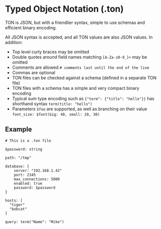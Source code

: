 #  Typed Object Notation (.ton)

TON is JSON, but with a friendlier syntax, simple to use schemas and efficient binary encoding.

All JSON syntax is accepted, and all TON values are also JSON values. In addition:

 * Top level curly braces may be omitted
 * Double quotes around field names matching `[A-Za-z0-9_]+` may be omitted
 * Comments are allowed `# comments last until the end of the line` 
 * Commas are optional
 * TON files can be checked against a schema (defined in a separate TON file)
 * TON files with a schema has a simple and very compact binary encoding
 * Typical sum type encoding such as `{"term": {"title": "hello"}}` has shorthand syntax `term(title: "hello")`
 * Parameters `$foo` are supported, as well as branching on their value `font_size: $font(big: 40, small: 20, 30)`

## Example

    # This is a .ton file

    $password: string

    path: "/tmp"

    database: {
        server: "192.168.1.42"
        port: 2345
        max_connections: 5000
        enabled: true
        password: $password
    }

    hosts: [
      "tiger"
      "bobcat"
    ]

    query: term("Name": "Mike")
